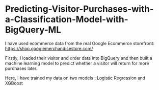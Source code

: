 # Predicting-Visitor-Purchases-with-a-Classification-Model-with-BigQuery-ML
I have used ecommerce data from the real Google Ecommerce storefront: https://shop.googlemerchandisestore.com/ 

Firstly, I loaded their visitor and order data into BigQuery and then built a machine learning model to predict whether a visitor will return for more purchases later.

Here, I have trained my data on two models : Logistic Regression and XGBoost
